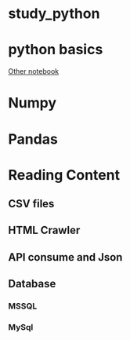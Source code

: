 # study_python
 
# python basics
[Other notebook](./B.ipynb)
# Numpy

# Pandas



# Reading Content

## CSV files

## HTML Crawler

## API consume and Json

## Database

### MSSQL 
### MySql
